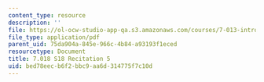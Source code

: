 ```yaml
---
content_type: resource
description: ''
file: https://ol-ocw-studio-app-qa.s3.amazonaws.com/courses/7-013-introductory-biology-spring-2018/bed78eecb6f2bbc9aa6d314775f7c10d_MIT7_013s18Rec5_slides.pdf
file_type: application/pdf
parent_uid: 75da904a-845e-966c-4b84-a93193f1eced
resourcetype: Document
title: 7.018 S18 Recitation 5
uid: bed78eec-b6f2-bbc9-aa6d-314775f7c10d
---
```

